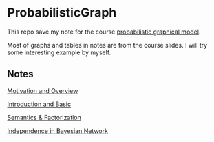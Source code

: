 # ProbabilisticGraph

This repo save my note for the course [probabilistic graphical
model](https://www.coursera.org/specializations/probabilistic-graphical-models?).

Most of graphs and tables in notes are from the course slides. I will try some interesting example by
myself.

## Notes

[Motivation and Overview](./notes/pdf/note1.pdf)

[Introduction and Basic](./notes/pdf/note2.pdf)

[Semantics & Factorization](./notes/pdf/note3.pdf)

[Independence in Bayesian Network](./notes/pdf/note4.pdf)
